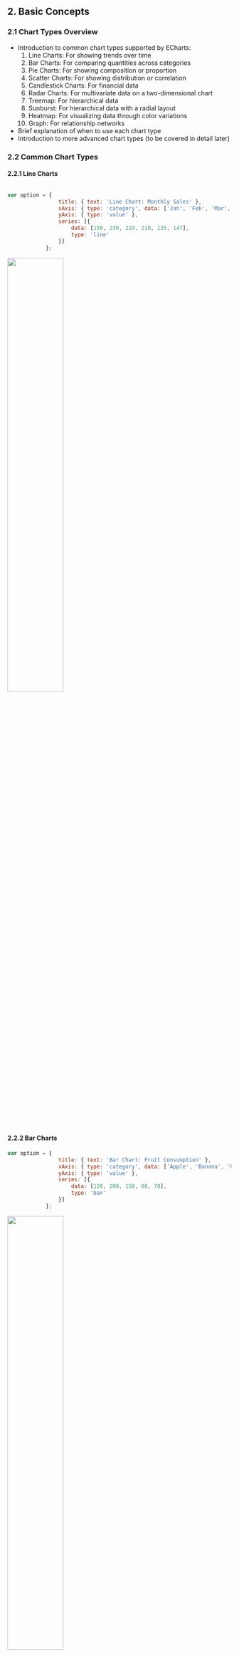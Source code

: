 ## 2. Basic Concepts

### 2.1 Chart Types Overview
- Introduction to common chart types supported by ECharts:
  1. Line Charts: For showing trends over time
  2. Bar Charts: For comparing quantities across categories
  3. Pie Charts: For showing composition or proportion
  4. Scatter Charts: For showing distribution or correlation
  5. Candlestick Charts: For financial data
  6. Radar Charts: For multivariate data on a two-dimensional chart
  7. Treemap: For hierarchical data
  8. Sunburst: For hierarchical data with a radial layout
  9. Heatmap: For visualizing data through color variations
  10. Graph: For relationship networks
- Brief explanation of when to use each chart type
- Introduction to more advanced chart types (to be covered in detail later)

### 2.2 Common Chart Types
#### 2.2.1 Line Charts
```js

var option = {
                title: { text: 'Line Chart: Monthly Sales' },
                xAxis: { type: 'category', data: ['Jan', 'Feb', 'Mar', 'Apr', 'May', 'Jun'] },
                yAxis: { type: 'value' },
                series: [{
                    data: [150, 230, 224, 218, 135, 147],
                    type: 'line'
                }]
            };

```
<img src="./images/line.png" width="50%" height="50%">

#### 2.2.2 Bar Charts
```js
var option = {
                title: { text: 'Bar Chart: Fruit Consumption' },
                xAxis: { type: 'category', data: ['Apple', 'Banana', 'Orange', 'Pear', 'Grapes'] },
                yAxis: { type: 'value' },
                series: [{
                    data: [120, 200, 150, 80, 70],
                    type: 'bar'
                }]
            };
```
<img src="./images/bar.png" width="50%" height="50%">

#### 2.2.3 Pie Charts
```js
var option = {
                title: { text: 'Pie Chart: Device Usage' },
                series: [{
                    type: 'pie',
                    data: [
                        { value: 335, name: 'Desktop' },
                        { value: 310, name: 'Smartphone' },
                        { value: 234, name: 'Tablet' },
                        { value: 135, name: 'Other' }
                    ]
                }]
            };
```
<img src="./images/pie.png" width="50%" height="50%">

#### 2.2.4 Scatter Charts
```js
var option = {
                title: { text: 'Scatter Chart: Height vs Weight' },
                xAxis: { type: 'value', name: 'Height (cm)' },
                yAxis: { type: 'value', name: 'Weight (kg)' },
                series: [{
                    type: 'scatter',
                    data: [[161.2, 51.6], [167.5, 59.0], [159.5, 49.2], [175.0, 73.2], [170.2, 62.5]]
                }]
            };
```
<img src="./images/scatter.png" width="50%" height="50%">

#### 2.2.5 Candlestick Charts
```js
var option = {
                title: { text: 'Candlestick Chart: Stock Prices' },
                xAxis: { data: ['2023-10-01', '2023-10-02', '2023-10-03', '2023-10-04', '2023-10-05'] },
                yAxis: { type: 'value' },
                series: [{
                    type: 'candlestick',
                    data: [
                        [20, 34, 10, 38],
                        [40, 35, 30, 50],
                        [31, 38, 33, 44],
                        [38, 15, 5, 42],
                        [40, 50, 35, 55]
                    ]
                }]
            };
```

<img src="./images/candle.png" width="50%" height="50%">

#### 2.2.6 Radar Charts
```js
 var option = {
                title: { text: 'Radar Chart: Player Stats' },
                radar: {
                    indicator: [
                        { name: 'Attack', max: 100 },
                        { name: 'Defense', max: 100 },
                        { name: 'Speed', max: 100 },
                        { name: 'Power', max: 100 },
                        { name: 'Endurance', max: 100 }
                    ]
                },
                series: [{
                    type: 'radar',
                    data: [
                        { value: [80, 70, 90, 85, 75], name: 'Player A' },
                        { value: [70, 85, 75, 90, 80], name: 'Player B' }
                    ]
                }]
            };
```

<img src="./images/radar.png" width="50%" height="50%">

#### 2.2.7 Treemap Charts
```js
var option = {
                title: { text: 'Treemap: File System' },
                series: [{
                    type: 'treemap',
                    data: [
                        { name: 'Documents', value: 10, children: [
                            { name: 'Work', value: 5 },
                            { name: 'Personal', value: 5 }
                        ]},
                        { name: 'Pictures', value: 7 },
                        { name: 'Music', value: 5 },
                        { name: 'Videos', value: 2 }
                    ]
                }]
            };
```
<img src="./images/treemap.png" width="50%" height="50%">

#### 2.2.8 Sunburst Charts
```js
var option = {
                title: { text: 'Sunburst: Organization Structure' },
                series: [{
                    type: 'sunburst',
                    data: [{
                        name: 'CEO',
                        children: [{
                            name: 'CTO',
                            children: [
                                { name: 'Dev Team', value: 5 },
                                { name: 'QA Team', value: 3 }
                            ]
                        }, {
                            name: 'CFO',
                            children: [
                                { name: 'Accounting', value: 2 },
                                { name: 'Finance', value: 3 }
                            ]
                        }]
                    }],
                    radius: [0, '90%']
                }]
            };
```
<img src="./images/sunburst.png" width="50%" height="50%">

#### 2.2.9 Heatmap Charts
```js
var option = {
                title: { text: 'Heatmap: Weekly Activity' },
                xAxis: { type: 'category', data: ['Mon', 'Tue', 'Wed', 'Thu', 'Fri', 'Sat', 'Sun'] },
                yAxis: { type: 'category', data: ['Morning', 'Afternoon', 'Evening', 'Night'] },
                visualMap: { min: 0, max: 10, calculable: true },
                series: [{
                    type: 'heatmap',
                    data: [
                        [0, 0, 5], [0, 1, 7], [0, 2, 3], [0, 3, 1],
                        [1, 0, 6], [1, 1, 8], [1, 2, 4], [1, 3, 2],
                        [2, 0, 8], [2, 1, 9], [2, 2, 6], [2, 3, 3],
                        [3, 0, 7], [3, 1, 8], [3, 2, 5], [3, 3, 4],
                        [4, 0, 6], [4, 1, 7], [4, 2, 4], [4, 3, 2],
                        [5, 0, 3], [5, 1, 4], [5, 2, 7], [5, 3, 5],
                        [6, 0, 2], [6, 1, 3], [6, 2, 5], [6, 3, 6]
                    ],
                    label: { show: true }
                }]
            };
```

<img src="./images/heatmap.png" width="50%" height="50%">

#### 2.2.10 Graph Chart
```javascript
 var option = {
                title: { text: 'Graph: Social Network' },
                series: [{
                    type: 'graph',
                    layout: 'force',
                    data: [
                        { name: 'Node 1', symbolSize: 50 },
                        { name: 'Node 2', symbolSize: 30 },
                        { name: 'Node 3', symbolSize: 40 },
                        { name: 'Node 4', symbolSize: 20 },
                        { name: 'Node 5', symbolSize: 35 }
                    ],
                    links: [
                        { source: 'Node 1', target: 'Node 2' },
                        { source: 'Node 1', target: 'Node 3' },
                        { source: 'Node 2', target: 'Node 4' },
                        { source: 'Node 3', target: 'Node 5' },
                        { source: 'Node 4', target: 'Node 5' }
                    ],
                    roam: true,
                    label: { show: true },
                    force: { repulsion: 100 }
                }]
            };
```

<img src="./images/graph.png" width="50%" height="50%">